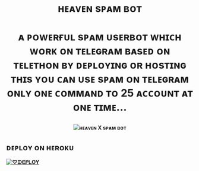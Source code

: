 <h1 align="center">

  <b> ʜᴇᴀᴠᴇɴ sᴘᴀᴍ ʙᴏᴛ </b>

</h1>

<h1 align="center">

  <b>ᴀ ᴘᴏᴡᴇʀғᴜʟ sᴘᴀᴍ ᴜsᴇʀʙᴏᴛ ᴡʜɪᴄʜ ᴡᴏʀᴋ ᴏɴ ᴛᴇʟᴇɢʀᴀᴍ ʙᴀsᴇᴅ ᴏɴ ᴛᴇʟᴇᴛʜᴏɴ ʙʏ ᴅᴇᴘʟᴏʏɪɴɢ ᴏʀ ʜᴏsᴛɪɴɢ  ᴛʜɪs ʏᴏᴜ ᴄᴀɴ ᴜsᴇ sᴘᴀᴍ ᴏɴ ᴛᴇʟᴇɢʀᴀᴍ  ᴏɴʟʏ ᴏɴᴇ ᴄᴏᴍᴍᴀɴᴅ ᴛᴏ 25 ᴀᴄᴄᴏᴜɴᴛ ᴀᴛ ᴏɴᴇ ᴛɪᴍᴇ...</h1>

<p align="center">

  <img src="https://te.legra.ph/file/4e6f53edd5e071131df6d.jpg" alt="ʜᴇᴀᴠᴇɴ X sᴘᴀᴍ ʙᴏᴛ">

</p>

##  ᴅᴇᴘʟᴏʏ ᴏɴ ʜᴇʀᴏᴋᴜ

[![♡︎ᗪᗴᑭᒪOY](https://www.herokucdn.com/deploy/button.svg)](https://heroku.com/deploy?template=https://github.com/Stargirlxd/HEAVEN-SPAMBOT)

